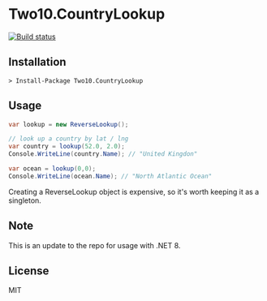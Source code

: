 # Two10.CountryLookup

[![Build status](https://ci.appveyor.com/api/projects/status/jufukg89x92nh5v2?svg=true)](https://ci.appveyor.com/project/richorama/two10-countrylookup)

## Installation

```
> Install-Package Two10.CountryLookup
```

## Usage

```c#
var lookup = new ReverseLookup();

// look up a country by lat / lng
var country = lookup(52.0, 2.0);
Console.WriteLine(country.Name); // "United Kingdon"

var ocean = lookup(0,0);
Console.WriteLine(ocean.Name); // "North Atlantic Ocean"

```

Creating a ReverseLookup object is expensive, so it's worth keeping it as a singleton.

## Note
This is an update to the repo for usage with .NET 8.

## License

MIT
